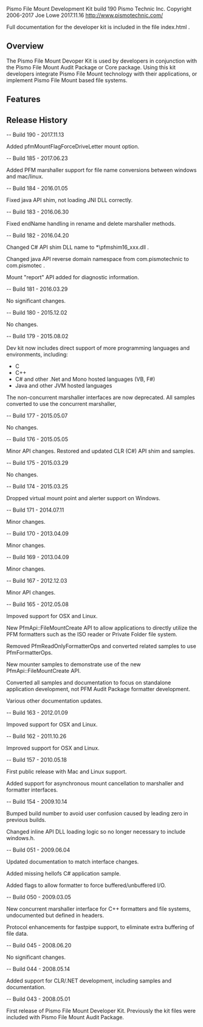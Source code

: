 
Pismo File Mount Development Kit build 190
Pismo Technic Inc. Copyright 2006-2017 Joe Lowe
2017.11.16
http://www.pismotechnic.com/


Full documentation for the developer kit is included in the file
index.html .


Overview
--------

The Pismo File Mount Devoper Kit is used by developers in
conjunction with the Pismo File Mount Audit Package or Core package.
Using this kit developers integrate Pismo File Mount technology with
their applications, or implement Pismo File Mount based file
systems.

Features
--------

Release History
---------------

-- Build 190 - 2017.11.13

Added pfmMountFlagForceDriveLetter mount option.

-- Build 185 - 2017.06.23

Added PFM marshaller support for file name conversions between
windows and mac/linux.

-- Build 184 - 2016.01.05

Fixed java API shim, not loading JNI DLL correctly.

-- Build 183 - 2016.06.30

Fixed endName handling in rename and delete marshaller methods.

-- Build 182 - 2016.04.20

Changed C# API shim DLL name to *\pfmshim16_xxx.dll .

Changed java API reverse domain namespace from com.pismotechnic to
com.pismotec .

Mount "report" API added for diagnostic information.

-- Build 181 - 2016.03.29

No significant changes.

-- Build 180 - 2015.12.02

No changes.

-- Build 179 - 2015.08.02

Dev kit now includes direct support of more programming languages
and environments, including:
- C
- C++
- C# and other .Net and Mono hosted languages (VB, F#)
- Java and other JVM hosted languages

The non-concurrent marshaller interfaces are now deprecated.
All samples converted to use the concurrent marshaller,

-- Build 177 - 2015.05.07

No changes.

-- Build 176 - 2015.05.05

Minor API changes. Restored and updated CLR (C#) API shim and
samples.

-- Build 175 - 2015.03.29

No changes.

-- Build 174 - 2015.03.25

Dropped virtual mount point and alerter support on Windows.

-- Build 171 - 2014.07.11

Minor changes.

-- Build 170 - 2013.04.09

Minor changes.

-- Build 169 - 2013.04.09

Minor changes.

-- Build 167 - 2012.12.03

Minor API changes.

-- Build 165 - 2012.05.08

Impoved support for OSX and Linux.

New PfmApi::FileMountCreate API to allow applications
to directly utilize the PFM formatters such as the ISO
reader or Private Folder file system.

Removed PfmReadOnlyFormatterOps and converted
related samples to use PfmFormatterOps.

New mounter samples to demonstrate use of the new
PfmApi::FileMountCreate API.

Converted all samples and documentation to focus on
standalone application development, not PFM Audit Package
formatter development.

Various other documentation updates.

-- Build 163 - 2012.01.09

Impoved support for OSX and Linux.

-- Build 162 - 2011.10.26

Improved support for OSX and Linux.

-- Build 157 - 2010.05.18

First public release with Mac and Linux support.

Added support for asynchronous mount cancellation to marshaller
and formatter interfaces.

-- Build 154 - 2009.10.14

Bumped build number to avoid user confusion caused by leading
zero in previous builds.

Changed inline API DLL loading logic so no longer necessary
to include windows.h.

-- Build 051 - 2009.06.04

Updated documentation to match interface changes.

Added missing hellofs C# application sample.

Added flags to allow formatter to force buffered/unbuffered I/O.

-- Build 050 - 2009.03.05

New concurrent marshaller interface for C++ formatters and file
systems, undocumented but defined in headers.

Protocol enhancements for fastpipe support, to eliminate
extra buffering of file data.

-- Build 045 - 2008.06.20

No significant changes.

-- Build 044 - 2008.05.14

Added support for CLR/.NET development, including samples
and documentation.

-- Build 043 - 2008.05.01

First release of Pismo File Mount Developer Kit. Previously the
kit files were included with Pismo File Mount Audit Package.
